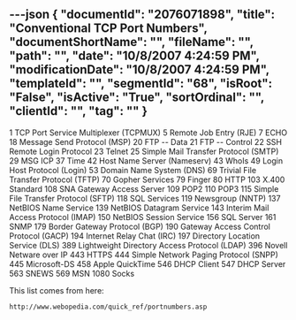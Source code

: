 ---json
{
  "documentId": "2076071898",
  "title": "Conventional TCP Port Numbers",
  "documentShortName": "",
  "fileName": "",
  "path": "",
  "date": "10/8/2007 4:24:59 PM",
  "modificationDate": "10/8/2007 4:24:59 PM",
  "templateId": "",
  "segmentId": "68",
  "isRoot": "False",
  "isActive": "True",
  "sortOrdinal": "",
  "clientId": "",
  "tag": ""
}
---

1	TCP Port Service Multiplexer (TCPMUX)
5	Remote Job Entry (RJE)
7	ECHO
18	Message Send Protocol (MSP)
20	FTP -- Data
21	FTP -- Control
22	SSH Remote Login Protocol
23	Telnet
25	Simple Mail Transfer Protocol (SMTP)
29	MSG ICP
37	Time
42	Host Name Server (Nameserv)
43	WhoIs
49	Login Host Protocol (Login)
53	Domain Name System (DNS)
69	Trivial File Transfer Protocol (TFTP)
70	Gopher Services
79	Finger
80	HTTP
103	X.400 Standard
108	SNA Gateway Access Server
109	POP2
110	POP3
115	Simple File Transfer Protocol (SFTP)
118	SQL Services
119	Newsgroup (NNTP)
137	NetBIOS Name Service
139	NetBIOS Datagram Service
143	Interim Mail Access Protocol (IMAP)
150	NetBIOS Session Service
156	SQL Server
161	SNMP
179	Border Gateway Protocol (BGP)
190	Gateway Access Control Protocol (GACP)
194	Internet Relay Chat (IRC)
197	Directory Location Service (DLS)
389	Lightweight Directory Access Protocol (LDAP)
396	Novell Netware over IP
443	HTTPS
444	Simple Network Paging Protocol (SNPP)
445	Microsoft-DS
458	Apple QuickTime
546	DHCP Client
547	DHCP Server
563	SNEWS
569	MSN
1080	Socks

This list comes from here:

    http://www.webopedia.com/quick_ref/portnumbers.asp
